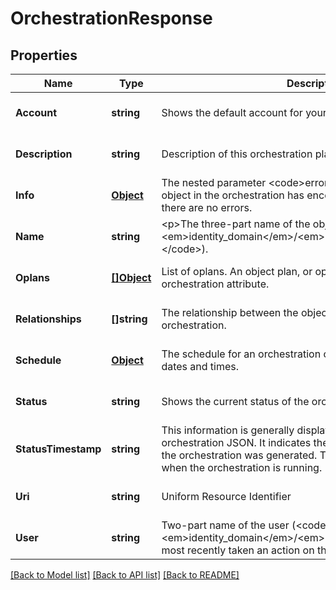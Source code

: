 # OrchestrationResponse

## Properties
Name | Type | Description | Notes
------------ | ------------- | ------------- | -------------
**Account** | **string** | Shows the default account for your identity domain. | [optional] [default to null]
**Description** | **string** | Description of this orchestration plan. | [optional] [default to null]
**Info** | [**Object**](object.md) | The nested parameter &lt;code&gt;errors&lt;/code&gt; shows which object in the orchestration has encountered an error. Empty if there are no errors. | [optional] [default to null]
**Name** | **string** | &lt;p&gt;The three-part name of the object (&lt;code&gt;/Compute-&lt;em&gt;identity_domain&lt;/em&gt;/&lt;em&gt;user&lt;/em&gt;/&lt;em&gt;object&lt;/em&gt;&lt;/code&gt;). | [optional] [default to null]
**Oplans** | [**[]Object**](object.md) | List of oplans. An object plan, or oplan, is a top-level orchestration attribute. | [optional] [default to null]
**Relationships** | **[]string** | The relationship between the objects that are created by this orchestration. | [optional] [default to null]
**Schedule** | [**Object**](object.md) | The schedule for an orchestration consists of the start and stop dates and times. | [optional] [default to null]
**Status** | **string** | Shows the current status of the orchestration. | [optional] [default to null]
**StatusTimestamp** | **string** | This information is generally displayed at the end of the orchestration JSON. It indicates the time that the current view of the orchestration was generated. This information shows only when the orchestration is running. | [optional] [default to null]
**Uri** | **string** | Uniform Resource Identifier | [optional] [default to null]
**User** | **string** | Two-part name of the user (&lt;code&gt;/Compute-&lt;em&gt;identity_domain&lt;/em&gt;/&lt;em&gt;user&lt;/em&gt;&lt;/code&gt;) who has most recently taken an action on the orchestration. | [optional] [default to null]

[[Back to Model list]](../README.md#documentation-for-models) [[Back to API list]](../README.md#documentation-for-api-endpoints) [[Back to README]](../README.md)


